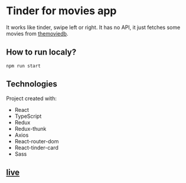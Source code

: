 # Tinder for movies app

It works like tinder, swipe left or right.
It has no API, it just fetches some movies from [themoviedb](https://developers.themoviedb.org/3).

## How to run localy?

```npm install
npm run start
```

## Technologies

Project created with:

- React
- TypeScript
- Redux
- Redux-thunk
- Axios
- React-router-dom
- React-tinder-card
- Sass

## [live](https://bbartt.github.io/tinder-for-movies/#/)
